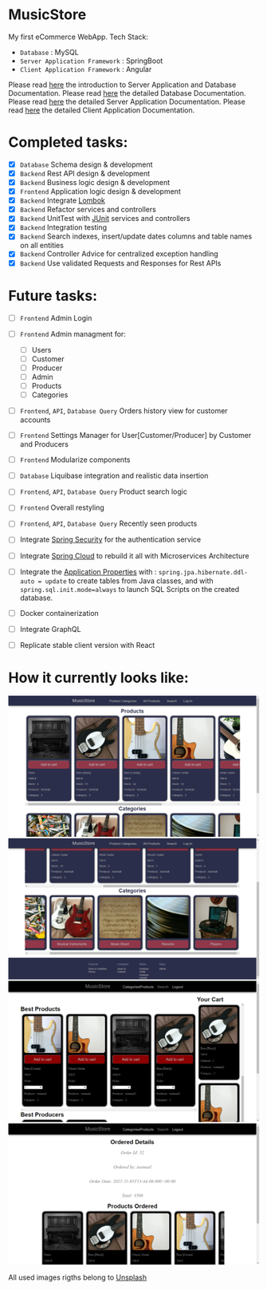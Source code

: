 # MusicStore
My first eCommerce WebApp. Tech Stack:
- `Database` : MySQL
- `Server Application Framework` : SpringBoot
-  `Client Application Framework` : Angular

Please read [here](https://github.com/iambrunoromano/MusicStore/tree/main/MusicStore "Backend Application and Database README") the introduction to Server Application and Database Documentation.
Please read [here](https://github.com/iambrunoromano/MusicStore/tree/main/MusicStore/db "Database README") the detailed Database Documentation.
Please read [here](https://github.com/iambrunoromano/MusicStore/tree/main/MusicStore/src "Backend Application README") the detailed Server Application Documentation. 
Please read [here](https://github.com/iambrunoromano/MusicStore/tree/main/musicstoreapp/src "Frontend Application README") the detailed Client Application Documentation.

# Completed tasks:
- [x] `Database` Schema design & development
- [x] `Backend` Rest API design & development
- [x] `Backend` Business logic design & development
- [x] `Frontend` Application logic design & development
- [x] `Backend` Integrate [Lombok](https://projectlombok.org/)
- [x] `Backend` Refactor services and controllers
- [x] `Backend` UnitTest with [JUnit](https://junit.org/junit5/) services and controllers
- [x] `Backend` Integration testing
- [x] `Backend` Search indexes, insert/update dates columns and table names on all entities
- [x] `Backend` Controller Advice for centralized exception handling
- [x] `Backend` Use validated Requests and Responses for Rest APIs

# Future tasks:
- [ ] `Frontend` Admin Login
- [ ] `Frontend` Admin managment for:
  - [ ] Users
  - [ ] Customer
  - [ ] Producer
  - [ ] Admin
  - [ ] Products
  - [ ] Categories
- [ ] `Frontend`, `API`, `Database Query` Orders history view for customer accounts
- [ ] `Frontend` Settings Manager for User[Customer/Producer] by Customer and Producers
- [ ] `Frontend` Modularize components
- [ ] `Database` Liquibase integration and realistic data insertion
- [ ] `Frontend`, `API`, `Database Query` Product search logic
- [ ] `Frontend` Overall restyling
- [ ]  `Frontend`, `API`, `Database Query` Recently seen products
- [ ] Integrate [Spring Security](https://spring.io/projects/spring-security) for the authentication service
- [ ] Integrate [Spring Cloud](https://spring.io/microservices) to rebuild it all with Microservices Architecture
- [ ] Integrate the [Application Properties](https://docs.spring.io/spring-boot/docs/current/reference/html/application-properties.html) with : `spring.jpa.hibernate.ddl-auto = update` to create tables from Java classes, and with `spring.sql.init.mode=always` to launch SQL Scripts on the created database.
- [ ] Docker containerization
- [ ] Integrate GraphQL
- [ ] Replicate stable client version with React


# How it currently looks like:
![...loading...](https://github.com/iambrunoromano/MusicStore/blob/main/readmeimg/screen1.png?raw=true)
![...loading...](https://github.com/iambrunoromano/MusicStore/blob/main/readmeimg/screen2.png?raw=true)
![...loading...](https://github.com/iambrunoromano/MusicStore/blob/main/readmeimg/screen3.png?raw=true)
![...loading...](https://github.com/iambrunoromano/MusicStore/blob/main/readmeimg/screen4.png?raw=true)

All used images rigths belong to [Unsplash](https://unsplash.com/)
